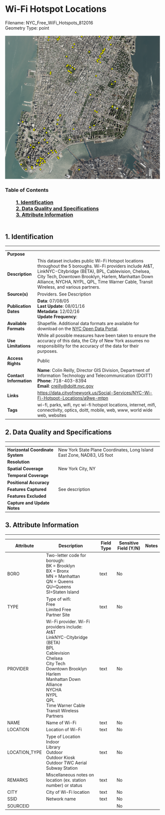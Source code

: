 # Wi-Fi Hotspot Locations
Filename: NYC_Free_WiFi_Hotspots_812016<br>Geometry Type: point<br><br>![image](https://github.com/CityOfNewYork/nyc-geo-metadata/blob/master/Images/WiFiHotspots.PNG)

### Table of Contents<br><br>&nbsp;&nbsp;&nbsp;&nbsp;&nbsp;&nbsp;&nbsp;&nbsp;&nbsp;[**1. Identification**](#1-identification)<br>&nbsp;&nbsp;&nbsp;&nbsp;&nbsp;&nbsp;&nbsp;&nbsp;&nbsp;[**2. Data Quality and Specifications**](#2-data-quality-and-specifications)<br>&nbsp;&nbsp;&nbsp;&nbsp;&nbsp;&nbsp;&nbsp;&nbsp;&nbsp;[**3. Attribute Information**](#3-attribute-information)<br><br>
## 1. Identification
---------------------------------------------
|     |     |
| --- | --- |
**Purpose** |
**Description** |This dataset includes public Wi-Fi Hotspot locations throughout the 5 boroughs. Wi-Fi providers include At&T, LinkNYC-Citybridge (BETA), BPL, Cablevision, Chelsea, City Tech, Downtown Brooklyn, Harlem, Manhattan Down Alliance, NYCHA, NYPL, QPL, Time Warner Cable, Transit Wireless, and various partners. 
**Source(s)** |Providers. See Description
**Publication Dates** |**Data**: 07/08/05<br>**Last Update**: 08/01/16<br>**Metadata**: 12/02/16<br>**Update Frequency**: 
**Available Formats** |Shapefile. Additional data formats are available for download on the [NYC Open Data Portal](https://data.cityofnewyork.us/Social-Services/NYC-Wi-Fi-Hotspot-Locations/a9we-mtpn).
**Use Limitations** |While all possible measures have been taken to ensure the accuracy of this data, the City of New York assumes no responsibility for the accuracy of the data for their purposes.
**Access Rights** |Public
**Contact Information** |**Name**: Colin Reilly, Director GIS Division, Department of Information Technology and Telecommunication (DOITT)<br>**Phone**: 718-403-8394<br>**Email**: creilly@doitt.nyc.gov
**Links** |https://data.cityofnewyork.us/Social-Services/NYC-Wi-Fi-Hotspot-Locations/a9we-mtpn
**Tags** |wi-fi, parks, wifi, nyc wi-fi hotspot locations, internet, mifi, connectivity, optics, doitt, mobile, web, www, world wide web, websites
## 2. Data Quality and Specifications
---------------------------------------------
|     |     |
| --- | --- |
**Horizontal Coordinate System** |New York State Plane Coordinates, Long Island East Zone, NAD83, US foot
**Resolution** |
**Spatial Coverage** |New York City, NY
**Temporal Coverage** |
**Positional Accuracy** |
**Features Captured** |See description
**Features Excluded** |
**Capture and Update Notes** |
## 3. Attribute Information
---------------------------------------------
| Attribute | Description | Field Type | Sensitive Field (Y/N) | Notes| 
|------------ | ------------- | -------- | ----------- | ----------|
| BORO | Two-letter code for borough:<br>BK = Brooklyn <br>BX = Bronx <br>MN = Manhattan<br>QN = Queens<br>QU=Queens<br>SI=Staten Island | text | No
| TYPE | Type of wifi:<br>Free<br>Limited Free<br>Partner Site | text | No
| PROVIDER | Wi-Fi provider. Wi-Fi providers include: <br>At&T<br>LinkNYC-Citybridge (BETA)<br>BPL<br>Cablevision<br>Chelsea<br>City Tech<br>Downtown Brooklyn<br>Harlem<br>Manhattan Down Alliance<br>NYCHA<br>NYPL<br>QPL<br>Time Warner Cable<br>Transit Wireless<br>Partners | text | No
| NAME | Name of Wi-Fi | text | No
| LOCATION | Location of Wi-Fi | text | No
| LOCATION_TYPE | Type of Location<br>Indoor<br>Library<br>Outdoor<br>Outdoor Kiosk<br>Outdoor TWC Aerial<br>Subway Station | text | No
| REMARKS | Miscellaneous notes on location (ex. station number) or status | text | No
| CITY | City of Wi-Fi location | text | No
| SSID | Network name | text | No
| SOURCEID |  |  | No
